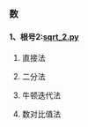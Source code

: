 ### 数

#### 1、根号2:[sqrt_2.py](https://github.com/Anfany/Playing_Math_with_Python3/blob/master/computer/sqrt_2.py)

   1. 直接法
   
   2. 二分法
   
   3. 牛顿迭代法
   
   4. 数对比值法
   
   
   
